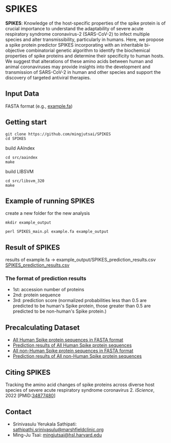 # SPIKES

**SPIKES**: Knowledge of the host-specific properties of the spike protein is of crucial importance to understand the adaptability of severe acute respiratory syndrome coronavirus-2 (SARS-CoV-2) to infect multiple species and alter transmissibility, particularly in humans. Here, we propose a spike protein predictor SPIKES incorporating with an inheritable bi-objective combinatorial genetic algorithm to identify the biochemical properties of spike proteins and determine their specificity to human hosts. We suggest that alterations of these amino acids between human and animal coronaviruses may provide insights into the development and transmission of SARS-CoV-2 in human and other species and support the discovery of targeted antiviral therapies.

## Input Data

FASTA format (e.g., [example.fa](example.fa))

## Getting start

```shell
git clone https://github.com/mingjutsai/SPIKES
cd SPIKES
```

build AAIndex

```shell
cd src/aaindex
make
```

build LIBSVM

```shell
cd src/libsvm_320
make
```

## Example of running SPIKES

create a new folder for the new analysis

```shell
mkdir example_output
```

```shell
perl SPIKES_main.pl example.fa example_output
```

## Result of SPIKES

results of example.fa -> example_output/SPIKES_prediction_results.csv
[SPIKES_prediction_results.csv](https://mingjutsai.github.io/SPIKES/example_output/SPIKES_prediction_results.csv)
### The format of prediction results

- 1st: accession number of proteins
- 2nd: protein sequence
- 3rd: prediction score (normalized probabilities less than 0.5 are predicted to be human's Spike protein, those greater than 0.5 are predicted to be non-human's Spike protein.)

## Precalculating Dataset

- [All Human Spike protein sequences in FASTA format](dataset/Human.fasta)
- [Prediction results of All Human Spike protein sequences](dataset/Human_SPIKES_prediction_results.csv)
- [All non-Human Spike protein sequences in FASTA format](dataset/nHuman.fasta)
- [Prediction results of All non-Human Spike protein sequences](dataset/nHuman_SPIKES_prediction_results.csv)

## Citing SPIKES

Tracking the amino acid changes of spike proteins across diverse host species of severe acute respiratory syndrome coronavirus 2. _iScience_, 2022 [PMID:[34877480](https://www.ncbi.nlm.nih.gov/pubmed/34877480)]

## Contact

- Srinivasulu Yerukala Sathipati: sathipathi.srinivasulu@marshfieldclinic.org
- Ming-Ju Tsai: mingjutsai@hsl.harvard.edu
